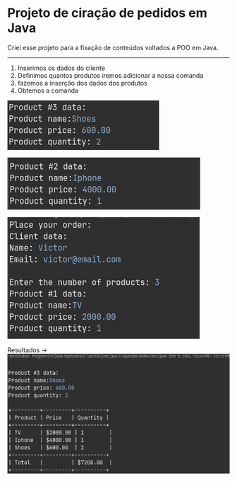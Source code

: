 # Projeto de ciração de pedidos em Java

Criei esse projeto para a fixação de conteúdos voltados a POO em Java.

---
 1. Inserimos os dados do cliente
 2. Definimos quantos produtos iremos adicionar a nossa comanda
 3. fazemos a inserção dos dados dos produtos
 4. Obtemos a comanda

![4](https://github.com/DeVictor2002/projeto-comanda-pedido-java/blob/main/img/Screenshot%20from%202024-10-15%2021-11-59.png?raw=true)

![3](https://github.com/DeVictor2002/projeto-comanda-pedido-java/blob/main/img/Screenshot%20from%202024-10-15%2021-11-49.png?raw=true)

![2](https://github.com/DeVictor2002/projeto-comanda-pedido-java/blob/main/img/Screenshot%20from%202024-10-15%2021-11-26.png)

Resultados →
![1](https://github.com/DeVictor2002/projeto-comanda-pedido-java/blob/main/img/Screenshot%20from%202024-10-15%2021-12-24.png)
